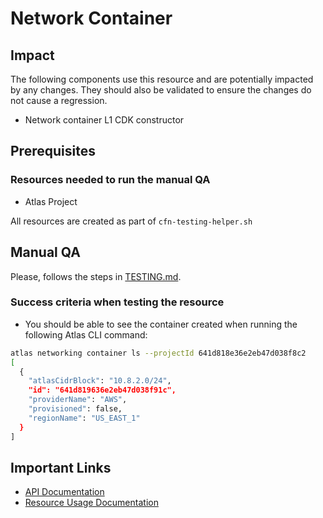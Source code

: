 # Network Container

## Impact 
The following components use this resource and are potentially impacted by any changes. They should also be validated to ensure the changes do not cause a regression.
 - Network container L1 CDK constructor


## Prerequisites 
### Resources needed to run the manual QA
- Atlas Project

All resources are created as part of `cfn-testing-helper.sh`

## Manual QA
Please, follows the steps in [TESTING.md](../../../TESTING.md.md).


### Success criteria when testing the resource
- You should be able to see the container created when running the following Atlas CLI command:
```bash
atlas networking container ls --projectId 641d818e36e2eb47d038f8c2
[
  {
    "atlasCidrBlock": "10.8.2.0/24",
    "id": "641d819636e2eb47d038f91c",
    "providerName": "AWS",
    "provisioned": false,
    "regionName": "US_EAST_1"
  }
]
```



## Important Links
- [API Documentation](https://www.mongodb.com/docs/atlas/reference/api-resources-spec/#tag/Alert-Configurations/operation/listAlertConfigurations)
- [Resource Usage Documentation](https://www.mongodb.com/docs/atlas/reference/atlas-operator/ak8so-network-peering/)